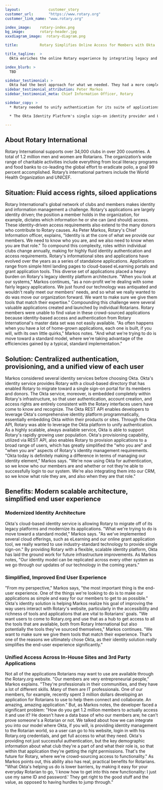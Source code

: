 ```yaml
---
layout:             customer_story
customer_url:       "https://www.rotary.org"
customer_link_name: "www.rotary.org"

index_image:    rotary-index.png
bg_image:       rotary-header.jpg
xxxdiagram_image:  rotary-diagram.png

title:          Rotary Simplifies Online Access for Members with Okta

title_tagline:  >
  Okta enriches the online Rotary experience by integrating legacy and third-party platforms with a new central Rotary authentication system, enabling members of the Rotary community worldwide to work more effectively and productively for the good of their neighbors

index_blurb: >
  TBD

sidebar_testimonial: >
  Okta had the best approach for what we needed. They had a more complete vision to managing identity, and the integration and single sign-on approach was very consistent with what we needed to have happen in the coming years for our user base.
sidebar_testimonial_attribution: Peter Markos
sidebar_testimonial_meta: Chief Information Officer, Rotary

sidebar_copy: >
  * Rotary needed to unify authentication for its suite of applications for over 1.2M members, and provide for an integrated experience across crowd-sourced applications created by the Rotary community.

  * The Okta Identity Platform's single sign-on identity provider and Universal Directory with integration to Rotary's CRM system, provide a unified view of all members and seamless access across a suite of applications.

---
```



## About Rotary International
Rotary International supports over 34,000 clubs in over 200 countries. A total of 1.2 million men and women are Rotarians. The organization’s wide range of charitable activities include everything from local literacy programs and food banks to co-leading the  global effort to eradicate polio, a goal 99 percent accomplished. Rotary’s international partners include the World Health Organization and UNICEF.


## Situation: Fluid access rights, siloed applications

Rotary International's global network of clubs and members makes identity and information management a challenge. Rotary's applications are largely identity driven; the position a member holds in the organization, for example, dictates which information he or she can (and should) access. These identity-driven access requirements also extend to the many donors who contribute to Rotary causes. As Peter Markos, Rotary's Chief Information officer, explains, "Identity is at the core of what we provide our members. We need to know who you are, and we also need to know when you are that role." To compound this complexity, roles within individual clubs change annually, making for highly fluid identity authentication and access requirements.
Rotary's informational sites and applications have evolved over the years as a series of standalone applications. Applications range from simple html landing pages to cloud-based eLearning portals and grant application tools. This diverse set of applications placed a heavy burden on Rotary's legacy identity platform architecture. "When you look at our systems," Markos continues, "as a non-profit we're dealing with some fairly legacy applications. We just found our technology was antiquated and wouldn't really meet our members' needs, and so what we really wanted to do was move our organization forward. We want to make sure we give them tools that match their expertise." Compounding this challenge were several valuable applications created and launched by individual Rotarians. Rotary members were unable to find value in these crowd-sourced applications because identity-based access and authentication from Rotary International's master data set was not easily available. "As often happens when you have a lot of home-grown applications, each one is built, if you will, with its own little quirks," Markos notes. "And what we're trying to do is move toward a standard model, where we're taking advantage of the efficiencies gained by a typical, standard implementation."


## Solution: Centralized authentication, provisioning, and a unified view of each user

Markos considered several identity services before choosing Okta. Okta's identity service provides Rotary with a cloud-based directory that has enabled Rotary to migrate toward a single sign-on portal for its members and donors. The Okta service, moreover, is embedded completely within Rotary's infrastructure, so that user authentication, account creation, and access rights are entirely consistent with the Rotary interfaces users have come to know and recognize.
The Okta REST API enables developers to leverage Okta's comprehensive identity platform programmatically, essentially embedding Okta within their products or sites.  Through the Okta API, Rotary was able to leverage the Okta platform to unify authentication.  As a highly scalable, always available service, Okta is able to support Rotary's rapidly growing user population.  Okta's provisioning capability, utilized via REST API, also enables Rotary to provision applications to a broad range of users, which has greatly simplified the "who you are" and "when you are" aspects of Rotary's identity management requirements. "Okta today is definitely making a difference in terms of managing our identity element," Markos says. "We're now using Okta for authentication, so we know who our members are and whether or not they're able to successfully login to our system. We're also integrating them into our CRM, so we know what role they are, and also when they are that role."


## Benefits: Modern scalable architecture, simplified end user experience

### Modernized Identity Architecture

Okta's cloud-based identity service is allowing Rotary to migrate off of its legacy platforms and modernize its applications. "What we're trying to do is move toward a standard model," Markos says. "As we've implemented several cloud offerings, such as eLearning and our online grant application tool, we really wanted to use industry-standard technology to provide single sign-on." By providing Rotary with a flexible, scalable identity platform, Okta has laid the ground work for future infrastructure improvements. As Markos notes, "Our identity model can be replicated across every other system as we go through our updates of our technology in the coming years."

### Simplified, Improved End User Experience

"From my perspective," Markos says, "the most important thing is the end-user experience. One of the things we're looking to do is to make our applications as simple and easy for our members to get to as possible." Okta's identity solution is helping Markos realize his goal of improving the way users interact with Rotary's website, particularly in the accessibility and richness of tools and applications that are vital to Rotarians' goals. "We want users to come to Rotary.org and use that as a hub to get access to all the tools that are available, both from Rotary International but also potentially the tools they've sourced themselves," Markos continues. "We want to make sure we give them tools that match their experience. That's one of the reasons we ultimately chose Okta, as their identity solution really simplifies the end-user experience significantly."

### Unified Access Across In-House Sites and 3rd Party Applications

Not all of the applications Rotarians may want to use are available through the Rotary.org website. "Our members are very entrepreneurial people," Markos explains. "They're professionals in their communities, and they have a lot of different skills. Many of them are IT professionals. One of our members, for example, recently spent 3 million dollars developing an application for Rotarians to use to help them connect and collaborate. An amazing, amazing application." But, as Markos notes, the developer faced a significant problem: "How do you get 1.2 million members to actually access it and use it? He doesn't have a data base of who our members are; he can't prove someone's a Rotarian or not. We talked about how we can integrate you into our model where Okta, if you will, is providing identity management to the Rotarian world, so a user can go to his website, login in with his Rotary.org credentials, and get full access to what they need. Okta's providing not just successful authentication, but the key demographic information about what club they're a part of and what their role is, so that within that application they're getting the right permissions. That's the future for Rotary, where we're crowd-sourcing access to functionality." As Markos points out, this ability also has real, practical benefits for Rotarians. "What Okta's helping us do is lower barriers, by making it easy for your everyday Rotarian to go, 'I know how to get into this new functionality: I just use my same ID and password.' They get right to the good stuff and the value, as opposed to having hurdles to jump through."

